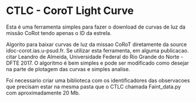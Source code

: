 # CTLC - CoroT Light Curve

Esta é uma ferramenta simples para fazer o download de curvas de luz da missão CoRot
tendo apenas o ID da estrela.

Algorito para baixar curvas de luz da missao CoRoT diretamente da source
idoc-corot.ias.u-psud.fr. Se utilizar esta ferramenta, em alguma publicacao.
citar Leandro de Almeida, Universidade Federal do Rio Grande do Norte - DFTE 2017.
O algoritmo é bem simples e pode ser modificado como desejar na parte de
plotagem das curvas e simples analise.

Foi necessario criar uma biblioteca com os identificadores das observacoes
que precisam estar na mesma pasta que o CTLC chamada Faint_data.py com
aproximadamente 20 Mb.
